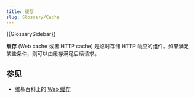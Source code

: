 ```yaml
---
title: 缓存
slug: Glossary/Cache
---
```


{{GlossarySidebar}}

**缓存** (Web cache 或者 HTTP cache) 是临时存储 HTTP 响应的组件。如果满足某些条件，则可以由缓存满足后续请求。

## 参见

- 维基百科上的 [Web 缓存](https://zh.wikipedia.org/wiki/Web缓存)
